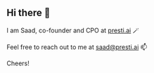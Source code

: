 ## Hi there :wave:

I am Saad, co-founder and CPO at [presti.ai](https://presti.ai) 🪄

Feel free to reach out to me at saad@presti.ai 📫

Cheers!

